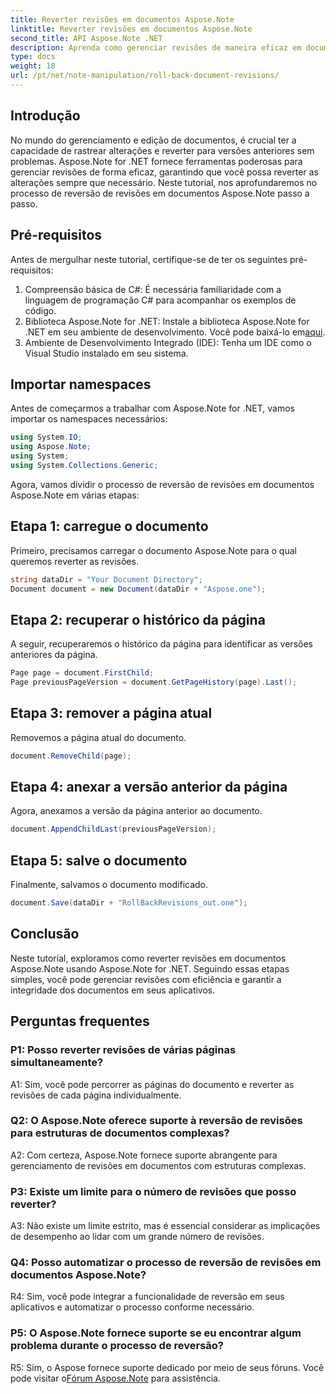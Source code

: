 ```yaml
---
title: Reverter revisões em documentos Aspose.Note
linktitle: Reverter revisões em documentos Aspose.Note
second_title: API Aspose.Note .NET
description: Aprenda como gerenciar revisões de maneira eficaz em documentos Aspose.Note usando Aspose.Note for .NET. Siga um guia passo a passo para reverter as revisões sem problemas.
type: docs
weight: 18
url: /pt/net/note-manipulation/roll-back-document-revisions/
---
```

## Introdução

No mundo do gerenciamento e edição de documentos, é crucial ter a capacidade de rastrear alterações e reverter para versões anteriores sem problemas. Aspose.Note for .NET fornece ferramentas poderosas para gerenciar revisões de forma eficaz, garantindo que você possa reverter as alterações sempre que necessário. Neste tutorial, nos aprofundaremos no processo de reversão de revisões em documentos Aspose.Note passo a passo.

## Pré-requisitos

Antes de mergulhar neste tutorial, certifique-se de ter os seguintes pré-requisitos:

1. Compreensão básica de C#: É necessária familiaridade com a linguagem de programação C# para acompanhar os exemplos de código.
2. Biblioteca Aspose.Note for .NET: Instale a biblioteca Aspose.Note for .NET em seu ambiente de desenvolvimento. Você pode baixá-lo em[aqui](https://releases.aspose.com/note/net/).
3. Ambiente de Desenvolvimento Integrado (IDE): Tenha um IDE como o Visual Studio instalado em seu sistema.

## Importar namespaces

Antes de começarmos a trabalhar com Aspose.Note for .NET, vamos importar os namespaces necessários:

```csharp
using System.IO;
using Aspose.Note;
using System;
using System.Collections.Generic;
```

Agora, vamos dividir o processo de reversão de revisões em documentos Aspose.Note em várias etapas:

## Etapa 1: carregue o documento

Primeiro, precisamos carregar o documento Aspose.Note para o qual queremos reverter as revisões.

```csharp
string dataDir = "Your Document Directory";
Document document = new Document(dataDir + "Aspose.one");
```

## Etapa 2: recuperar o histórico da página

A seguir, recuperaremos o histórico da página para identificar as versões anteriores da página.

```csharp
Page page = document.FirstChild;
Page previousPageVersion = document.GetPageHistory(page).Last();
```

## Etapa 3: remover a página atual

Removemos a página atual do documento.

```csharp
document.RemoveChild(page);
```

## Etapa 4: anexar a versão anterior da página

Agora, anexamos a versão da página anterior ao documento.

```csharp
document.AppendChildLast(previousPageVersion);
```

## Etapa 5: salve o documento

Finalmente, salvamos o documento modificado.

```csharp
document.Save(dataDir + "RollBackRevisions_out.one");
```

## Conclusão

Neste tutorial, exploramos como reverter revisões em documentos Aspose.Note usando Aspose.Note for .NET. Seguindo essas etapas simples, você pode gerenciar revisões com eficiência e garantir a integridade dos documentos em seus aplicativos.

## Perguntas frequentes

### P1: Posso reverter revisões de várias páginas simultaneamente?

A1: Sim, você pode percorrer as páginas do documento e reverter as revisões de cada página individualmente.

### Q2: O Aspose.Note oferece suporte à reversão de revisões para estruturas de documentos complexas?

A2: Com certeza, Aspose.Note fornece suporte abrangente para gerenciamento de revisões em documentos com estruturas complexas.

### P3: Existe um limite para o número de revisões que posso reverter?

A3: Não existe um limite estrito, mas é essencial considerar as implicações de desempenho ao lidar com um grande número de revisões.

### Q4: Posso automatizar o processo de reversão de revisões em documentos Aspose.Note?

R4: Sim, você pode integrar a funcionalidade de reversão em seus aplicativos e automatizar o processo conforme necessário.

### P5: O Aspose.Note fornece suporte se eu encontrar algum problema durante o processo de reversão?

 R5: Sim, o Aspose fornece suporte dedicado por meio de seus fóruns. Você pode visitar o[Fórum Aspose.Note](https://forum.aspose.com/c/note/28) para assistência.
